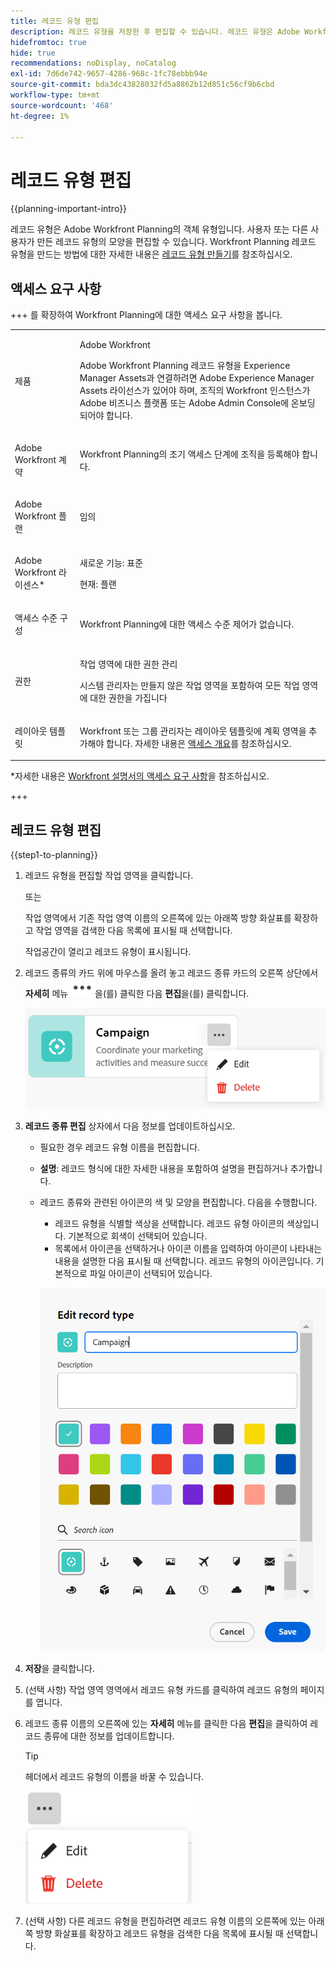 ```yaml
---
title: 레코드 유형 편집
description: 레코드 유형을 저장한 후 편집할 수 있습니다. 레코드 유형은 Adobe Workfront Planning의 객체 유형입니다.
hidefromtoc: true
hide: true
recommendations: noDisplay, noCatalog
exl-id: 7d6de742-9657-4286-968c-1fc78ebbb94e
source-git-commit: bda3dc43828032fd5a8862b12d851c56cf9b6cbd
workflow-type: tm+mt
source-wordcount: '468'
ht-degree: 1%

---
```


<!--update the metadata with real information when making this available in TOC and in the left nav
---
title: Edit record types
description: You can edit record types after they have been saved. Record types are the object types of Adobe Workfront Planning.
author: Alina
role: User
feature: Work Management 
topic: Architecture
hidefromtoc: yes
hide: yes
---

-->

# 레코드 유형 편집

{{planning-important-intro}}

레코드 유형은 Adobe Workfront Planning의 객체 유형입니다. 사용자 또는 다른 사용자가 만든 레코드 유형의 모양을 편집할 수 있습니다. Workfront Planning 레코드 유형을 만드는 방법에 대한 자세한 내용은 [레코드 유형 만들기](/help/quicksilver/planning/architecture/create-record-types.md)를 참조하십시오.

## 액세스 요구 사항

+++ 를 확장하여 Workfront Planning에 대한 액세스 요구 사항을 봅니다.

<table style="table-layout:auto">
 <col>
 </col>
 <col>
 </col>
 <tbody>
    <tr>
<tr>
<td>
   <p> 제품</p> </td>
   <td>
   <p> Adobe Workfront</p> <p>Adobe Workfront Planning 레코드 유형을 Experience Manager Assets과 연결하려면 Adobe Experience Manager Assets 라이선스가 있어야 하며, 조직의 Workfront 인스턴스가 Adobe 비즈니스 플랫폼 또는 Adobe Admin Console에 온보딩되어야 합니다.</p> </td>
  </tr>  
 <td role="rowheader"><p>Adobe Workfront 계약</p></td>
   <td>
<p>Workfront Planning의 조기 액세스 단계에 조직을 등록해야 합니다. </p>
   </td>
  </tr>
  <tr>
   <td role="rowheader"><p>Adobe Workfront 플랜</p></td>
   <td>
<p>임의</p>
   </td>
  </tr>
  <tr>
   <td role="rowheader"><p>Adobe Workfront 라이센스*</p></td>
   <td>
   <p>새로운 기능: 표준</p>
   <p>현재: 플랜</p> 
  </td>
  </tr>

<tr>
   <td role="rowheader"><p>액세스 수준 구성</p></td>
   <td> <p>Workfront Planning에 대한 액세스 수준 제어가 없습니다.</p>  
</td>
  </tr>

<tr>
   <td role="rowheader"><p>권한</p></td>
   <td> <p>작업 영역</a>에 대한 권한 관리 </p>  
   <p>시스템 관리자는 만들지 않은 작업 영역을 포함하여 모든 작업 영역에 대한 권한을 가집니다
</td>
  </tr>
<tr>
   <td role="rowheader"><p>레이아웃 템플릿</p></td>
   <td> <p>Workfront 또는 그룹 관리자는 레이아웃 템플릿에 계획 영역을 추가해야 합니다. 자세한 내용은 <a href="/help/quicksilver/planning/access/access-overview.md">액세스 개요</a>를 참조하십시오. </p>  
</td>
  </tr>

</tbody>
</table>

*자세한 내용은 [Workfront 설명서의 액세스 요구 사항](/help/quicksilver/administration-and-setup/add-users/access-levels-and-object-permissions/access-level-requirements-in-documentation.md)을 참조하십시오.

+++

<!--Maybe enable this at GA - but Planning is not supposed to have Access controls in the Workfront Access Level: 
>[!NOTE]
>
>If you don't have access, ask your Workfront administrator if they set additional restrictions in your access level. For information on how a Workfront administrator can change your access level, see [Create or modify custom access levels](/help/quicksilver/administration-and-setup/add-users/configure-and-grant-access/create-modify-access-levels.md). -->

## 레코드 유형 편집

{{step1-to-planning}}

1. 레코드 유형을 편집할 작업 영역을 클릭합니다.

   또는

   작업 영역에서 기존 작업 영역 이름의 오른쪽에 있는 아래쪽 방향 화살표를 확장하고 작업 영역을 검색한 다음 목록에 표시될 때 선택합니다.

   작업공간이 열리고 레코드 유형이 표시됩니다.
1. 레코드 종류의 카드 위에 마우스를 올려 놓고 레코드 종류 카드의 오른쪽 상단에서 **자세히** 메뉴 ![](assets/more-menu.png)을(를) 클릭한 다음 **편집**&#x200B;을(를) 클릭합니다.

   ![](assets/more-menu-options-from-record-type-card.png)

1. **레코드 종류 편집** 상자에서 다음 정보를 업데이트하십시오.

   * 필요한 경우 레코드 유형 이름을 편집합니다. <!--did they add a field label for this? -->
   * **설명**: 레코드 형식에 대한 자세한 내용을 포함하여 설명을 편집하거나 추가합니다.
   * 레코드 종류와 관련된 아이콘의 색 및 모양을 편집합니다. 다음을 수행합니다.
      * 레코드 유형을 식별할 색상을 선택합니다. 레코드 유형 아이콘의 색상입니다. 기본적으로 회색이 선택되어 있습니다.
      * 목록에서 아이콘을 선택하거나 아이콘 이름을 입력하여 아이콘이 나타내는 내용을 설명한 다음 표시될 때 선택합니다. 레코드 유형의 아이콘입니다. 기본적으로 파일 아이콘이 선택되어 있습니다.

     ![](assets/update-record-type-box.png)

1. **저장**&#x200B;을 클릭합니다.
1. (선택 사항) 작업 영역 영역에서 레코드 유형 카드를 클릭하여 레코드 유형의 페이지를 엽니다.
1. 레코드 종류 이름의 오른쪽에 있는 **자세히** 메뉴를 클릭한 다음 **편집**&#x200B;을 클릭하여 레코드 종류에 대한 정보를 업데이트합니다.

   >[!TIP]
   >
   >   헤더에서 레코드 유형의 이름을 바꿀 수 있습니다.

   ![](assets/more-menu-options-from-record-type-page.png)

   <!--check this screen shot - not sure this is valid ???-->

1. (선택 사항) 다른 레코드 유형을 편집하려면 레코드 유형 이름의 오른쪽에 있는 아래쪽 방향 화살표를 확장하고 레코드 유형을 검색한 다음 목록에 표시될 때 선택합니다.

